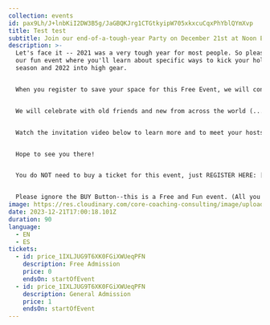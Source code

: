 ```yaml
---
collection: events
id: pax9Lh/J+lnbKiI2DW3B5g/JaGBQKJrg1CTGtkyipW705xkxcuCqxPhYblQYmXvp
title: Test test
subtitle: Join our end-of-a-tough-year Party on December 21st at Noon ET
description: >-
  Let's face it -- 2021 was a very tough year for most people. So please join
  our fun event where you'll learn about specific ways to kick your holiday
  season and 2022 into high gear. 


  When you register to save your space for this Free Event, we will confirm your reservation so your spot is saved and also send you a booklet so you can get the most out of our time together. 


  We will celebrate with old friends and new from across the world (...and we'll have two language channels to make that easier -- English and Spanish).


  Watch the invitation video below to learn more and to meet your hosts, Sharon & Bonnie.


  Hope to see you there!


  You do NOT need to buy a ticket for this event, just REGISTER HERE: [https://www.eventbrite.com/e/transform-your-holiday-from-anxiety-to-fun-tickets-222884081287](https://www.eventbrite.com/e/222884081287)


  Please ignore the BUY Button--this is a Free and Fun event. (All you have to do is register by going here: <https://www.eventbrite.com/e/transform-holiday-anxiety-into-fun-tickets-222884081287>
image: https://res.cloudinary.com/core-coaching-consulting/image/upload/v1638623723/Wonderful_Life_qudxqi.png
date: 2023-12-21T17:00:18.101Z
duration: 90
language:
  - EN
  - ES
tickets:
  - id: price_1IXLJUG9T6XK0FGiXWUeqPFN
    description: Free Admission
    price: 0
    endsOn: startOfEvent
  - id: price_1IXLJUG9T6XK0FGiXWUeqPFN
    description: General Admission
    price: 1
    endsOn: startOfEvent
---
```


